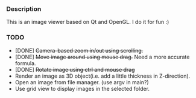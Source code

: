 ### Description
This is an image viewer based on Qt and OpenGL. I do it for fun :)

### TODO
* [DONE] ~~Camera-based zoom in/out using scrolling.~~
* [DONE] ~~Move image around using mouse drag.~~ Need a more accurate formula.
* [DONE] ~~Rotate image using ctrl and mouse drag~~
* Render an image as 3D object(i.e. add a little thickness in Z-direction).
* Open an image from file manager. (use argv in main?)  
* Use grid view to display images in the selected folder.